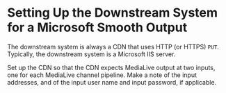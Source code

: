 # Setting Up the Downstream System for a Microsoft Smooth Output<a name="downstream-system-smooth"></a>

The downstream system is always a CDN that uses HTTP \(or HTTPS\) `PUT`\. Typically, the downstream system is a Microsoft IIS server\.

Set up the CDN so that the CDN expects MediaLive output at two inputs, one for each MediaLive channel pipeline\. Make a note of the input addresses, and of the input user name and input password, if applicable\. 